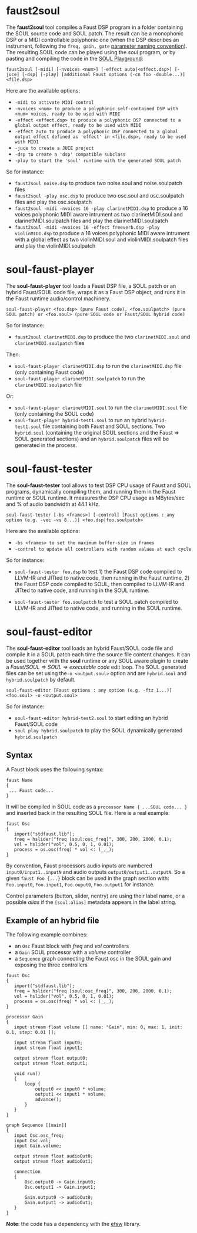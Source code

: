 # faust2soul

The **faust2soul** tool compiles a Faust DSP program in a folder containing the SOUL source code and SOUL patch.  The result can be a monophonic DSP or a MIDI controllable polyphonic one (when the DSP describes an instrument, following the `freq, gain, gate` [parameter naming convention](https://faust.grame.fr/doc/manual/index.html#midi-polyphony-support)). The resulting SOUL code can be played using the *soul* program, or by pasting and compiling the code in the [SOUL Playground](https://soul.dev/playground):

`faust2soul [-midi] [-nvoices <num>] [-effect auto|<effect.dsp>] [-juce] [-dsp] [-play] [additional Faust options (-cn foo -double...)] <file.dsp>`

Here are the available options:

- `-midi to activate MIDI control`
- `-nvoices <num> to produce a polyphonic self-contained DSP with <num> voices, ready to be used with MIDI`
- `-effect <effect.dsp> to produce a polyphonic DSP connected to a global output effect, ready to be used with MIDI`
- `-effect auto to produce a polyphonic DSP connected to a global output effect defined as 'effect' in <file.dsp>, ready to be used with MIDI`
- `-juce to create a JUCE project`
- `-dsp to create a 'dsp' compatible subclass`
- `-play to start the 'soul' runtime with the generated SOUL patch`

So for instance:

- `faust2soul noise.dsp` to produce two noise.soul and noise.soulpatch files
- `faust2soul -play osc.dsp` to produce two osc.soul  and osc.soulpatch files and play the osc.soulpatch
- `faust2soul -midi -nvoices 16 -play clarinetMIDI.dsp` to produce a 16 voices polyphonic MIDI aware intrument as two clarinetMIDI.soul and clarinetMIDI.soulpatch files and play the clarinetMIDI.soulpatch
- `faust2soul -midi -nvoices 16 -effect freeverb.dsp -play violinMIDI.dsp` to produce a 16 voices polyphonic MIDI aware intrument with a global effect as two violinMIDI.soul and violinMIDI.soulpatch files and play the violinMIDI.soulpatch

# soul-faust-player 

The **soul-faust-player** tool loads a Faust DSP file, a SOUL patch or an hybrid Faust/SOUL code file, wraps it as a Faust DSP object, and runs it in the Faust runtime audio/control machinery. 

`soul-faust-player <foo.dsp> (pure Faust code), <foo.soulpatch> (pure SOUL patch) or <foo.soul> (pure SOUL code or Faust/SOUL hybrid code)`

So for instance:

- `faust2soul clarinetMIDI.dsp` to produce the two `clarinetMIDI.soul` and `clarinetMIDI.soulpatch` files

Then:

- `soul-faust-player clarinetMIDI.dsp` to run the `clarinetMIDI.dsp` file (only containing Faust code)
- `soul-faust-player clarinetMIDI.soulpatch` to run the `clarinetMIDI.soulpatch` file

Or:

- `soul-faust-player clarinetMIDI.soul` to run the `clarinetMIDI.soul` file (only containing the SOUL code)
- `soul-faust-player hybrid-test1.soul` to run an hybrid `hybrid-test1.soul` file containing both Faust and SOUL sections. Two `hybrid.soul` (containing the original SOUL sections and the Faust => SOUL generated sections) and an `hybrid.soulpatch` files will be generated in the process.

# soul-faust-tester 

The **soul-faust-tester** tool allows to test DSP CPU usage of Faust and SOUL programs, dynamically compiling them, and running them in the Faust runtime or SOUL runtime. It measures the DSP CPU usage as MBytes/sec and % of audio bandwidth at 44.1 kHz.

`soul-faust-tester [-bs <frames>] [-control] [Faust options : any option (e.g. -vec -vs 8...)] <foo.dsp|foo.soulpatch>`

Here are the available options:

- `-bs <frames> to set the maximum buffer-size in frames`
- `-control to update all controllers with random values at each cycle`

So for instance:

- `soul-faust-tester foo.dsp` to test 1) the Faust DSP code compiled to LLVM-IR and JITted to native code, then running in the Faust runtime, 2) the Faust DSP code compiled to SOUL, then compiled to LLVM-IR and JITted to native code, and running in the SOUL runtime.

- `soul-faust-tester foo.soulpatch` to test a SOUL patch compiled to LLVM-IR and JITted to native code, and running in the SOUL runtime.

# soul-faust-editor

The **soul-faust-editor** tool loads an hybrid Faust/SOUL code file and compile it in a SOUL patch each time the source file content changes. It can be used together with the **soul** runtime or any SOUL aware plugin to create a *Faust/SOUL => SOUL => executable code* edit loop. The SOUL generated files can be set using the`-o <output.soul>` option and are `hybrid.soul` and  `hybrid.soulpatch` by default.

`soul-faust-editor [Faust options : any option (e.g. -ftz 1...)] <foo.soul> -o <output.soul>`

So for instance:

- `soul-faust-editor hybrid-test2.soul` to start editing an hybrid Faust/SOUL code
- `soul play hybrid.soulpatch` to play the SOUL dynamically generated `hybrid.soulpatch`

## Syntax

A Faust block uses the following syntax:

 ```
faust Name
{
  ... Faust code...
}
 ```

It will be compiled in SOUL code as a `processor Name { ...SOUL code... } ` and inserted back in the resulting SOUL file. Here is a real example:

 ```
faust Osc
{
    import("stdfaust.lib");
    freq = hslider("freq [soul:osc_freq]", 300, 200, 2000, 0.1);
    vol = hslider("vol", 0.5, 0, 1, 0.01);
    process = os.osc(freq) * vol <: (_,_);  
}
 ```

 By convention, Faust processors audio inputs are numbered `input0/input1..inputN` and audio outputs  `output0/output1..outputN`. So a given `faust Foo {...}` block can be used in the graph section with: `Foo.input0`,  `Foo.input1`, `Foo.ouput0`,  `Foo.output1` for instance.

Control parameters (button, slider, nentry) are using their label name, or a possible *alias* if the `[soul:alias]` metadata appears in the label string.

## Example of an hybrid file

The following example combines:

- an `Osc` Faust block with *freq* and *vol* controllers
- a `Gain` SOUL processor with a *volume* controller
- a `Sequence` graph connecting the Faust osc in the SOUL gain and exposing the three controllers

 ```
faust Osc
{
    import("stdfaust.lib");
    freq = hslider("freq [soul:osc_freq]", 300, 200, 2000, 0.1);
    vol = hslider("vol", 0.5, 0, 1, 0.01);
    process = os.osc(freq) * vol <: (_,_);  
}

processor Gain
{
    input stream float volume [[ name: "Gain", min: 0, max: 1, init: 0.1, step: 0.01 ]]; 

    input stream float input0;
    input stream float input1;

    output stream float output0;
    output stream float output1;

    void run() 
    {
        loop {
            output0 << input0 * volume;
            output1 << input1 * volume;
            advance();
        }
    }
}

graph Sequence [[main]]
{
    input Osc.osc_freq;
    input Osc.vol;
    input Gain.volume;

    output stream float audioOut0;
    output stream float audioOut1;

    connection 
    {
        Osc.output0 -> Gain.input0;
        Osc.output1 -> Gain.input1;

        Gain.output0 -> audioOut0;
        Gain.output1 -> audioOut1;
    }
}
 ```

**Note**: the code has a dependency with the [efsw](https://github.com/havoc-io/efsw) library.

